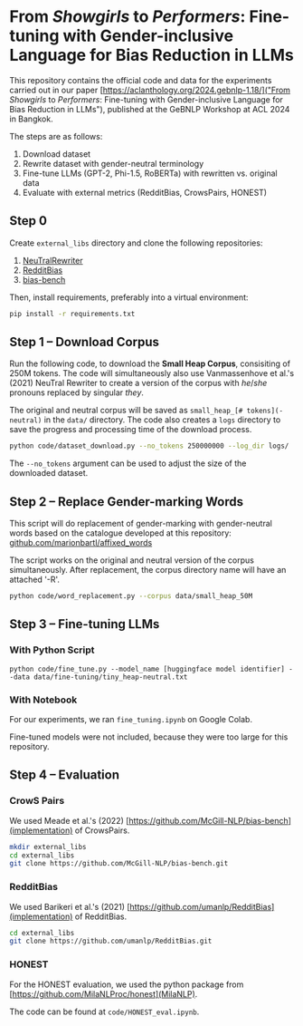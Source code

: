 # From _Showgirls_ to _Performers_: Fine-tuning with Gender-inclusive Language for Bias Reduction in LLMs

This repository contains the official code and data for the experiments carried out in our paper [https://aclanthology.org/2024.gebnlp-1.18/]("From _Showgirls_ to _Performers_: Fine-tuning with Gender-inclusive Language for Bias Reduction in LLMs"), published at the GeBNLP Workshop at ACL 2024 in Bangkok. 

The steps are as follows: 

1. Download dataset 
2. Rewrite dataset with gender-neutral terminology
4. Fine-tune LLMs (GPT-2, Phi-1.5, RoBERTa) with rewritten vs. original data
5. Evaluate with external metrics (RedditBias, CrowsPairs, HONEST)

## Step 0

Create `external_libs` directory and clone the following repositories: 

1. [NeuTralRewriter](https://github.com/vnmssnhv/NeuTralRewriter)
2. [RedditBias](https://github.com/SoumyaBarikeri/RedditBias)
3. [bias-bench](https://github.com/McGill-NLP/bias-bench)


Then, install requirements, preferably into a virtual environment: 
```sh
pip install -r requirements.txt
```

## Step 1 &ndash; Download Corpus

Run the following code, to download the **Small Heap Corpus**, consisiting of 250M tokens. The code will simultaneously also use Vanmassenhove et al.'s (2021) NeuTral Rewriter to create a version of the corpus with _he_/_she_ pronouns replaced by singular _they_.

The original and neutral corpus will be saved as `small_heap_[# tokens](-neutral)` in the `data/` directory.
The code also creates a `logs` directory to save the progress and processing time of the download process.

```sh
python code/dataset_download.py --no_tokens 250000000 --log_dir logs/
```

The `--no_tokens` argument can be used to adjust the size of the downloaded dataset.


## Step 2 &ndash; Replace Gender-marking Words

This script will do replacement of gender-marking with gender-neutral words based on the catalogue developed at this repository: [github.com/marionbartl/affixed_words](https://github.com/marionbartl/affixed_words)

The script works on the original and neutral version of the corpus simultaneously. After replacement, the corpus directory name will have an attached '-R'. 

```sh
python code/word_replacement.py --corpus data/small_heap_50M
```

## Step 3 &ndash; Fine-tuning LLMs

### With Python Script

```
python code/fine_tune.py --model_name [huggingface model identifier] --data data/fine-tuning/tiny_heap-neutral.txt
```

### With Notebook 

For our experiments, we ran `fine_tuning.ipynb` on Google Colab. 

Fine-tuned models were not included, because they were too large for this repository. 

## Step 4 &ndash; Evaluation

### CrowS Pairs

We used Meade et al.'s (2022) [https://github.com/McGill-NLP/bias-bench](implementation) of CrowsPairs.

```sh
mkdir external_libs
cd external_libs
git clone https://github.com/McGill-NLP/bias-bench.git
```

### RedditBias

We used Barikeri et al.'s (2021) [https://github.com/umanlp/RedditBias](implementation) of RedditBias. 

```sh
cd external_libs
git clone https://github.com/umanlp/RedditBias.git
```

### HONEST

For the HONEST evaluation, we used the python package from [https://github.com/MilaNLProc/honest](MilaNLP). 

The code can be found at `code/HONEST_eval.ipynb`. 

